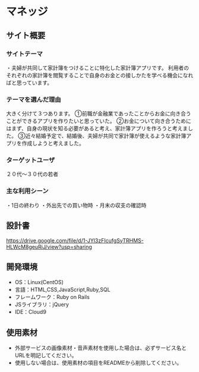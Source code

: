 # マネッジ

## サイト概要
### サイトテーマ
・夫婦が共同して家計簿をつけることに特化した家計簿アプリです。
利用者のそれぞれの家計簿を閲覧することで自身のお金との接しかたを学べる機会になればと思っています。

### テーマを選んだ理由
大きく分けて３つあります。
①前職が金融業であったことからお金に向き合うことができるアプリを作りたいと思っていた。
②お金について向き合うためにはまず、自身の現状を知る必要があると考え、家計簿アプリを作ろうと考えました。
③近々結婚予定で、結婚後、夫婦が共同で家計簿が使えるような家計簿アプリを作成しようと考えました。

### ターゲットユーザ
２０代〜３０代の若者

### 主な利用シーン
・1日の終わり
・外出先での買い物時
・月末の収支の確認時

## 設計書
https://drive.google.com/file/d/1-JYl3zFIcufgSyTRHMS-HLWcM8geuRiJ/view?usp=sharing

## 開発環境
- OS：Linux(CentOS)
- 言語：HTML,CSS,JavaScript,Ruby,SQL
- フレームワーク：Ruby on Rails
- JSライブラリ：jQuery
- IDE：Cloud9

## 使用素材
- 外部サービスの画像素材・音声素材を使用した場合は、必ずサービス名とURLを明記してください。
- 使用しない場合は、使用素材の項目をREADMEから削除してください。
